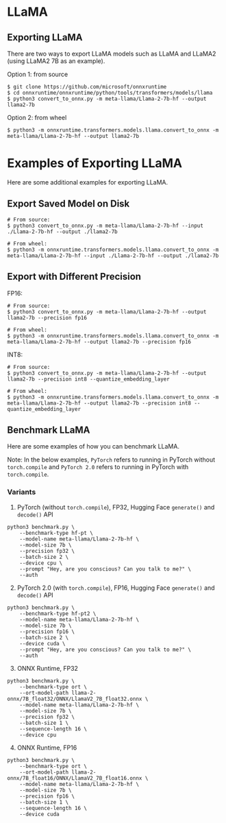 # LLaMA

## Exporting LLaMA

There are two ways to export LLaMA models such as LLaMA and LLaMA2 (using LLaMA2 7B as an example).

Option 1: from source
```
$ git clone https://github.com/microsoft/onnxruntime
$ cd onnxruntime/onnxruntime/python/tools/transformers/models/llama
$ python3 convert_to_onnx.py -m meta-llama/Llama-2-7b-hf --output llama2-7b
```

Option 2: from wheel
```
$ python3 -m onnxruntime.transformers.models.llama.convert_to_onnx -m meta-llama/Llama-2-7b-hf --output llama2-7b
```

# Examples of Exporting LLaMA

Here are some additional examples for exporting LLaMA.

## Export Saved Model on Disk
```
# From source:
$ python3 convert_to_onnx.py -m meta-llama/Llama-2-7b-hf --input ./Llama-2-7b-hf --output ./llama2-7b

# From wheel:
$ python3 -m onnxruntime.transformers.models.llama.convert_to_onnx -m meta-llama/Llama-2-7b-hf --input ./Llama-2-7b-hf --output ./llama2-7b
```

## Export with Different Precision

FP16:
```
# From source:
$ python3 convert_to_onnx.py -m meta-llama/Llama-2-7b-hf --output llama2-7b --precision fp16

# From wheel:
$ python3 -m onnxruntime.transformers.models.llama.convert_to_onnx -m meta-llama/Llama-2-7b-hf --output llama2-7b --precision fp16
```

INT8:
```
# From source:
$ python3 convert_to_onnx.py -m meta-llama/Llama-2-7b-hf --output llama2-7b --precision int8 --quantize_embedding_layer

# From wheel:
$ python3 -m onnxruntime.transformers.models.llama.convert_to_onnx -m meta-llama/Llama-2-7b-hf --output llama2-7b --precision int8 --quantize_embedding_layer
```

## Benchmark LLaMA

Here are some examples of how you can benchmark LLaMA.

Note: In the below examples, `PyTorch` refers to running in PyTorch without `torch.compile` and `PyTorch 2.0` refers to running in PyTorch with `torch.compile`.

### Variants

1. PyTorch (without `torch.compile`), FP32, Hugging Face `generate()` and `decode()` API
```
python3 benchmark.py \
    --benchmark-type hf-pt \
    --model-name meta-llama/Llama-2-7b-hf \
    --model-size 7b \
    --precision fp32 \
    --batch-size 2 \
    --device cpu \
    --prompt "Hey, are you conscious? Can you talk to me?" \
    --auth
```

2. PyTorch 2.0 (with `torch.compile`), FP16, Hugging Face `generate()` and `decode()` API
```
python3 benchmark.py \
    --benchmark-type hf-pt2 \
    --model-name meta-llama/Llama-2-7b-hf \
    --model-size 7b \
    --precision fp16 \
    --batch-size 2 \
    --device cuda \
    --prompt "Hey, are you conscious? Can you talk to me?" \
    --auth
```

3. ONNX Runtime, FP32
```
python3 benchmark.py \
    --benchmark-type ort \
    --ort-model-path llama-2-onnx/7B_float32/ONNX/LlamaV2_7B_float32.onnx \
    --model-name meta-llama/Llama-2-7b-hf \
    --model-size 7b \
    --precision fp32 \
    --batch-size 1 \
    --sequence-length 16 \
    --device cpu
```

4. ONNX Runtime, FP16
```
python3 benchmark.py \
    --benchmark-type ort \
    --ort-model-path llama-2-onnx/7B_float16/ONNX/LlamaV2_7B_float16.onnx \
    --model-name meta-llama/Llama-2-7b-hf \
    --model-size 7b \
    --precision fp16 \
    --batch-size 1 \
    --sequence-length 16 \
    --device cuda
```
